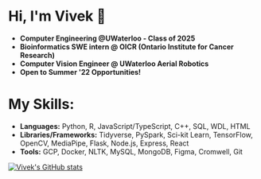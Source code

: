 # Hi, I'm Vivek 👋

* **Computer Engineering @UWaterloo - Class of 2025**
* **Bioinformatics SWE intern @ OICR (Ontario Institute for Cancer Research)**
* **Computer Vision Engineer @ UWaterloo Aerial Robotics**
* **Open to Summer '22 Opportunities!**

# My Skills:
* **Languages:**  Python, R, JavaScript/TypeScript, C++, SQL, WDL, HTML
* **Libraries/Frameworks:** Tidyverse, PySpark, Sci-kit Learn, TensorFlow, OpenCV, MediaPipe, Flask, Node.js, Express, React
* **Tools:** GCP, Docker, NLTK, MySQL, MongoDB, Figma, Cromwell, Git

[![Vivek's GitHub stats](https://github-readme-stats.vercel.app/api?username=valamuri2020&count_private=true&theme=tokyonight)](https://github.com/anuraghazra/github-readme-stats)
<!-- 
[![Top Langs](https://github-readme-stats.vercel.app/api/top-langs/?username=valamuri2020&layout=compact&theme=tokyonight&hide=jupyter%20notebook,CSS,CMake,Makefile&langs_count=7)](https://github.com/anuraghazra/github-readme-stats) -->





